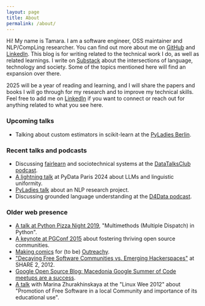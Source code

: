 ```yaml
---
layout: page
title: About
permalink: /about/
---
```


Hi! My name is Tamara. I am a software engineer, OSS maintainer and NLP/CompLing researcher. You can find out more about me on [GitHub](https://github.com/tamaraatanasoska) and [LinkedIn](https://www.linkedin.com/in/tamaraatanasoska/).
This blog is for writing related to the technical work I do, as well as related learnings.
I write on [Substack](https://holophrase.substack.com/) about the intersections of language, technology and society. Some of the topics mentioned here will find an expansion over there.

2025 will be a year of reading and learning, and I will share the papers and books I will go through for my research and to improve my technical skills.
Feel free to add me on [LinkedIn](https://www.linkedin.com/in/tamaraatanasoska/) if you want to connect or reach out for anything related to what you see here.

### Upcoming talks
- Talking about custom estimators in scikit-learn at the [PyLadies Berlin](https://www.meetup.com/pyladies-berlin/events/304510252/?eventOrigin=group_upcoming_events).

### Recent talks and podcasts
- Discussing [fairlearn](https://fairlearn.org/) and sociotechnical systems at the [DataTalksClub podcast](https://www.youtube.com/live/sXU9vMDBjmk?si=dIgBjcCsEMFZ5PqI).
- [A lightning talk](https://substack.com/home/post/p-149508417?utm_campaign=post&utm_medium=web) at PyData Paris 2024 about LLMs and linguistic uniformity.
- [PyLadies talk](https://www.youtube.com/watch?v=jvQJHIXPTOc&t=3895s&pp=ygURdGFtYXJhIGF0YW5hc29za2E%3D) about an NLP research project.
- Discussing grounded language understanding at the [D4Data podcast](https://www.youtube.com/watch?v=rD21l4GJDhg&t=1s&pp=ygURdGFtYXJhIGF0YW5hc29za2E%3D).

### Older web presence
- [A talk at Python Pizza Night 2019](https://night.berlin.python.pizza/), "Multimethods (Multiple Dispatch) in Python".
- [A keynote at PGConf 2015](https://www.postgresql.eu/events/pgconfeu2015/sessions/session/939-the-bigger-picture-more-then-just-code/) about fostering thriving open source communities.
- [Making comics](https://wiki.gnome.org/Outreachy(2f)URLsToMigrate.html) for (to be) [Outreachy](https://www.outreachy.org/).
- ["Decaying Free Software Communities vs. Emerging Hackerspaces"](https://igorstama.github.io/presentations/share2/dzslides/template.html#1.0) at SHARE 2, 2012.
- [Google Open Source Blog: Macedonia Google Summer of Code meetups are a success](https://opensource.googleblog.com/2012/05/macedonia-google-summer-of-code-meetups.html).
- [A talk](https://www.youtube.com/watch?v=YOjPsVpDzws) with Marina Zhurakhinskaya at the "Linux Wee 2012" about "Promotion of Free Software in a local Community and importance of its educational use".

